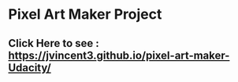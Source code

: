 # Pixel Art Maker Project

## Click Here to see : https://jvincent3.github.io/pixel-art-maker-Udacity/
